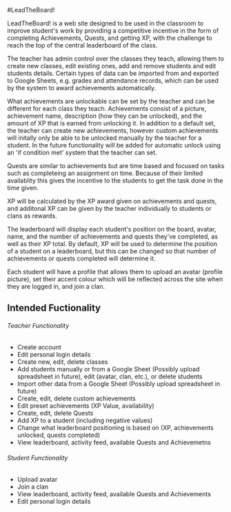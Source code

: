 #LeadTheBoard!

LeadTheBoard! is a web site designed to be used in the classroom to improve student's work by providing a competitive incentive in the form of completing Achievements, Quests, and getting XP, with the challenge to reach the top of the central leaderboard of the class.

The teacher has admin control over the classes they teach, allowing them to create new classes, edit existing ones, add and remove students and edit students details. Certain types of data can be imported from and exported to Google Sheets, e.g. grades and attendance records, which can be used by the system to award achievements automatically.

What achievements are unlockable can be set by the teacher and can be different for each class they teach. Achievements consist of a picture, achievement name, description (how they can be unlocked), and the amount of XP that is earned from unlocking it. In addition to a default set, the teacher can create new achievements, however custom achievements will initally only be able to be unlocked manually by the teacher for a student. In the future functionality will be added for automatic unlock using an 'if condition met' system that the teacher can set. 

Quests are similar to achievements but are time based and focused on tasks such as completeing an assignment on time. Because of their limited availablity this gives the incentive to the students to get the task done in the time given. 

XP will be calculated by the XP award given on achievements and quests, and additonal XP can be given by the teacher individually to students or clans as rewards. 

The leaderboard will display each student's position on the board, avatar, name, and the number of achievements and quests they've completed, as well as their XP total. By default, XP will be used to determine the position of a student on a leaderboard, but this can be changed so that number of achievements or quests completed will determine it. 

Each student will have a profile that allows them to upload an avatar (profile picture), set their accent colour which will be reflected across the site when they are logged in, and join a clan.


## Intended Fuctionality 

###### Teacher Functionality
- Create account
- Edit personal login details
- Create new, edit, delete classes
- Add students manually or from a Google Sheet (Possibly upload spreadsheet in future), edit (avatar, clan, etc.), or delete students
- Import other data from a Google Sheet (Possibly upload spreadsheet in future)
- Create, edit, delete custom achievements
- Edit preset achievements (XP Value, availability)
- Create, edit, delete Quests
- Add XP to a student (including negative values)
- Change what leaderboard positioning is based on (XP, achievements unlocked, quests completed)
- View leaderboard, activity feed, available Quests and Achievemetns

###### Student Functionality
- Upload avatar
- Join a clan
- View leaderboard, activity feed, available Quests and Achievements
- Edit personal login details
